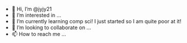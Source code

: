 - 👋 Hi, I’m @jyjy21
- 👀 I’m interested in ...
- 🌱 I’m currently learning comp sci! I just started so I am quite poor at it!
- 💞️ I’m looking to collaborate on ...
- 📫 How to reach me ...

<!---
jyjy21/jyjy21 is a ✨ special ✨ repository because its `README.md` (this file) appears on your GitHub profile.
You can click the Preview link to take a look at your changes.
--->
